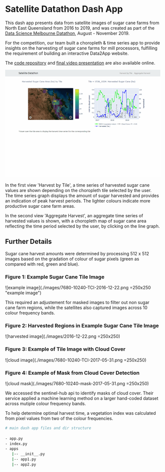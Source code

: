 # Satellite Datathon Dash App

This dash app presents data from satellite images of sugar cane farms from North East Queensland from 2016 to 2019, and was created as part of the [Data Science Melbourne Datathon](https://medium.com/satellite-intelligence), August - November 2019. 

For the competition, our team built a choropleth & time series app to provide insights on the harvesting of sugar cane farms for mill processors, fulfilling the requirement of building an interactive Data2App website.

The [code repository](https://github.com/satellite-datathon/sdthon) and [final video presentation](https://drive.google.com/file/d/1HKftlyNhEO_gQUNMjIgwD9MlNCGQCs6K/view) are also available online.

![dash app demo](./images/satellite_dashboard_demo.gif)

In the first view 'Harvest by Tile', a time series of harvested sugar cane values are shown depending on the choropleth tile selected by the user. The time series graph displays the amount of sugar harvested and provides an indication of peak harvest periods. The lighter colours indicate more productive sugar cane farm areas.

In the second view 'Aggregate Harvest', an aggregate time series of harvested values is shown, with a choropleth map of sugar cane area reflecting the time period selected by the user, by clicking on the line graph.

## Further Details

Sugar cane harvest amounts were determined by processing 512 x 512 images based on the gradation of colour of sugar pixels (green as compared with red, green and blue).

### Figure 1: Example Sugar Cane Tile Image 

![example image](./images/7680-10240-TCI-2016-12-22.png =250x250 "example image")

This required an adjustement for masked images to filter out non sugar cane farm regions, while the satellites also captured images across 10 colour frequency bands. 

### Figure 2: Harvested Regions in Example Sugar Cane Tile Image 

![harvested image](./images/2016-12-22.png =250x250)

### Figure 3: Example of Tile Image with Cloud Cover

![cloud image](./images/7680-10240-TCI-2017-05-31.png =250x250)

### Figure 4: Example of Mask from Cloud Cover Detection
![cloud mask](./images/7680-10240-mask-2017-05-31.png =250x250)

We accessed the sentinel-hub api to identify masks of cloud cover. Their service applied a machine learning method on a larger hand-coded dataset across mutiple colour frequency bands. 

To help determine optimal harvest time, a vegetation index was calculated from pixel values from two of the colour frequencies. 

```bash 
# main dash app files and dir structure

- app.py
- index.py
- apps
   |-- __init__.py
   |-- app1.py
   |-- app2.py

```